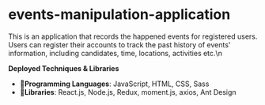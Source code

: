 # events-manipulation-application

This is an application that records the happened events for registered users. Users can register their accounts to track the past history of events' information, including candidates, time, locations, activities etc.\n

**Deployed Techniques & Libraries**

- **📝Programming Languages**: JavaScript, HTML, CSS, Sass
- **📔Libraries**: React.js, Node.js, Redux, moment.js, axios, Ant Design

